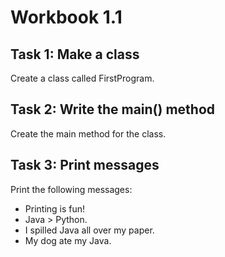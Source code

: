 # Workbook 1.1

## Task 1: Make a class
Create a class called FirstProgram.

## Task 2: Write the main() method
Create the main method for the class.

## Task 3: Print messages
Print the following messages:
- Printing is fun!
- Java > Python.
- I spilled Java all over my paper.
- My dog ate my Java.
